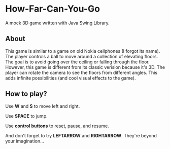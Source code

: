 # How-Far-Can-You-Go
A mock 3D game written with Java Swing Library.

## About
This game is similar to a game on old Nokia cellphones (I forgot its name). The player controls a ball to move around 
a collection of elevating floors. The goal is to avoid going over the ceiling or falling through the floor. However, this 
game is different from its classic verision because it's 3D. The player can rotate the camera to see the floors from 
different angles. This adds infinite possibilities (and cool visual effects to the game).


## How to play?
Use **W** and **S** to move left and right.

Use **SPACE** to jump.

Use **control buttons** to reset, pause, and resume.

And don't forget to try **LEFTARROW** and **RIGHTARROW**. They're beyond your imagination...
